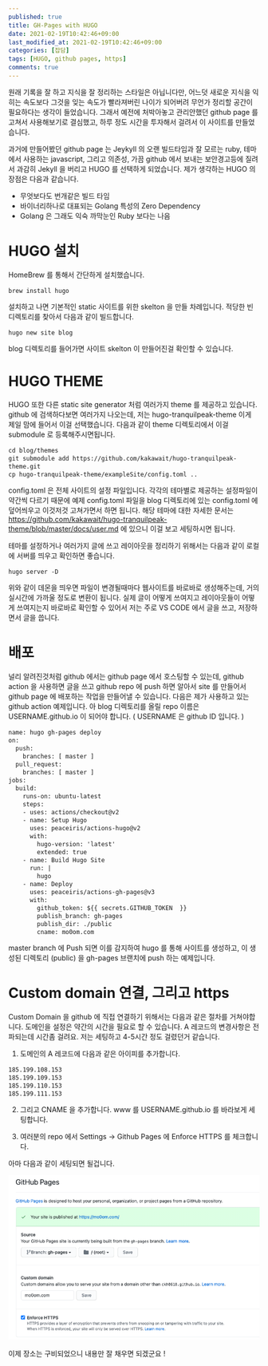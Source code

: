 ```yaml
---
published: true
title: GH-Pages with HUGO    
date: 2021-02-19T10:42:46+09:00
last_modified_at: 2021-02-19T10:42:46+09:00
categories: [잡담]
tags: [HUGO, github pages, https]
comments: true
--- 
```


원래 기록을 잘 하고 지식을 잘 정리하는 스타일은 아닙니다만, 어느덧 새로운 지식을 익히는 속도보다 그것을 잊는 속도가 빨라져버린 나이가 되어버려 
무언가 정리할 공간이 필요하다는 생각이 들었습니다. 그래서 예전에 처박아놓고 관리안했던 github page 를 고쳐서 사용해보기로 결심했고, 
하루 정도 시간을 투자해서 걸려서 이 사이트를 만들었습니다. 

과거에 만들어봤던 github page 는 Jeykyll 의 오랜 빌드타임과 잘 모르는 ruby, 테마에서 사용하는 javascript, 그리고 의존성, 
가끔 github 에서 보내는 보안경고등에 질려서 과감히 Jekyll 을 버리고 HUGO 를 선택하게 되었습니다. 제가 생각하는 HUGO 의 장점은
다음과 같습니다. 

* 무엇보다도 번개같은 빌드 타임 
* 바이너리하나로 대표되는 Golang 특성의 Zero Dependency 
* Golang 은 그래도 익숙 까막눈인 Ruby 보다는 나음 

# HUGO 설치 
HomeBrew 를 통해서 간단하게 설치했습니다. 

```
brew install hugo 
```

설치하고 나면 기본적인 static 사이트를 위한 skelton 을 만들 차례입니다. 적당한 빈디렉토리를 찾아서 다음과 같이 빌드합니다. 

```
hugo new site blog 
```

blog 디렉토리를 들어가면 사이트 skelton 이 만들어진걸 확인할 수 있습니다. 

# HUGO THEME 

HUGO 또한 다른 static site generator 처럼 여러가지 theme 를 제공하고 있습니다. github 에 검색하다보면 여러가지 나오는데, 
저는 hugo-tranquilpeak-theme 이게 제일 맘에 들어서 이걸 선택했습니다. 다음과 같이 theme 디렉토리에서 이걸 submodule 로 
등록해주시면됩니다. 

```
cd blog/themes
git submodule add https://github.com/kakawait/hugo-tranquilpeak-theme.git
cp hugo-tranquilpeak-theme/exampleSite/config.toml ..
```

config.toml 은 전체 사이트의 설정 파일입니다. 각각의 테마별로 제공하는 설정파일이 약간씩 다르기 때문에 예제 config.toml 파일을 
blog 디렉토리에 있는 config.toml 에 덮어씌우고 이것저것 고쳐가면서 하면 됩니다. 해당 테마에 대한 자세한 문서는 https://github.com/kakawait/hugo-tranquilpeak-theme/blob/master/docs/user.md 에 있으니 이걸 보고 세팅하시면 됩니다. 

테마를 설정하거나 여러가지 글에 쓰고 레이아웃을 정리하기 위해서는 다음과 같이 로컬에 서버를 띄우고 확인하면 좋습니다. 

```
hugo server -D
```

위와 같이 데몬을 띄우면 파일이 변경될때마다 웹사이트를 바로바로 생성해주는데, 거의 실시간에 가까울 정도로 변환이 됩니다.  실제 글이 어떻게 
쓰여지고 레이아웃들이 어떻게 쓰여지는지 바로바로 확인할 수 있어서 저는 주로 VS CODE 에서 글을 쓰고, 저장하면서 글을 씁니다. 

# 배포  
 
널리 알려진것처럼 github 에서는 github page 에서 호스팅할 수 있는데, github action 을 사용하면 글을 쓰고 github repo 에 push 하면 
알아서 site 를 만들어서 github page 에 배포하는 작업을 만들어낼 수 있습니다. 다음은 제가 사용하고 있는 github action 예제입니다. 
아 blog 디렉토리를 올릴 repo 이름은 USERNAME.github.io 이 되어야 합니다. ( USERNAME 은 github ID 입니다. )

```
name: hugo gh-pages deploy
on:
  push:
    branches: [ master ]
  pull_request:
    branches: [ master ]
jobs:
  build:
    runs-on: ubuntu-latest
    steps: 
    - uses: actions/checkout@v2
    - name: Setup Hugo
      uses: peaceiris/actions-hugo@v2
      with:
        hugo-version: 'latest'
        extended: true
    - name: Build Hugo Site
      run: |
        hugo
    - name: Deploy
      uses: peaceiris/actions-gh-pages@v3
      with:
        github_token: ${{ secrets.GITHUB_TOKEN  }}
        publish_branch: gh-pages
        publish_dir: ./public
        cname: mo0om.com
```

master branch 에 Push 되면 이를 감지하여 hugo 를 통해 사이트를 생성하고, 이 생성된 디렉토리 (public) 을 gh-pages 브랜치에 
push 하는 예제입니다. 


# Custom domain 연결, 그리고 https 

Custom Domain 을 github 에 직접 연결하기 위해서는 다음과 같은 절차를 거쳐야합니다. 
도메인을 설정은 약간의 시간을 필요로 할 수 있습니다. A 레코드의 변경사항은 전파되는데 시간좀 걸려요. 
저는 세팅하고 4-5시간 정도 걸렸던거 같습니다. 

1. 도메인의 A 레코드에 다음과 같은 아이피를 추가합니다. 
```
185.199.108.153
185.199.109.153
185.199.110.153
185.199.111.153
```
2. 그리고 CNAME 을 추가합니다. www 를 USERNAME.github.io 를 바라보게 세팅합니다.

3. 여러분의 repo 에서 Settings -> Github Pages 에 Enforce HTTPS 를 체크합니다. 

아마 다음과 같이 세팅되면 될겁니다. 

![설정예제](/hugo-on-gh-pages/github_page_settings.png)


이제 장소는 구비되었으니 내용만 잘 채우면 되겠군요 !
